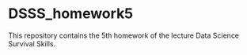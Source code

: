 # DSSS_homework5
This repository contains the 5th homework of the lecture Data Science Survival Skills.
